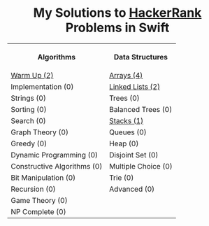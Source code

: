 <h1 align="center">My Solutions to <a href="https://www.hackerrank.com/dashboard">HackerRank</a> Problems in Swift</h1>
<table style="width:100%">
  <tr>
    <th><p align="center">Algorithms</p></th>
    <th><p align="center">Data Structures</p></th>
  </tr>
  <tr>
    <td><a align="center" href="/Practice/HackerRank_Solutions/Algorithms/Warm Up/">Warm Up (2)</td>
    <td><a align="center" href="/Practice/HackerRank_Solutions/Data Structures/Arrays/">Arrays (4)</td>
  </tr>
  <tr>
    <td>Implementation (0)</td>
    <td><a align="center" href="/Practice/HackerRank_Solutions/Data Structures/Linked Lists/">Linked Lists (2)</td>
  </tr>
  <tr>
    <td>Strings (0)</td>
    <td>Trees (0)</td>
  </tr>
  <tr>
    <td>Sorting (0)</td>
    <td>Balanced Trees (0)</td>
  </tr>
  <tr>
    <td>Search (0)</td>
    <td><a align="center" href="/Practice/HackerRank_Solutions/Data Structures/Stacks/"> Stacks (1)</td>
  </tr>
  <tr>
    <td>Graph Theory (0)</td>
    <td>Queues (0)</td>
  </tr>
  <tr>
    <td>Greedy (0)</td>
    <td>Heap (0)</td>
  </tr>
  <tr>
    <td>Dynamic Programming (0)</td>
    <td>Disjoint Set (0)</td>
  </tr>
  <tr>
    <td>Constructive Algorithms (0)</td>
    <td>Multiple Choice (0)</td>
  </tr>
  <tr>
    <td>Bit Manipulation (0)</td>
    <td>Trie (0)</td>
  </tr>
  <tr>
    <td>Recursion (0)</td>
    <td>Advanced (0)</td>
  </tr>
  <tr>
    <td>Game Theory (0)</td>
    <td></td>
  </tr>
  <tr>
    <td>NP Complete (0)</td>
    <td></td>
  </tr>
</table>
<br>

<!--
<a align="center" href="/Algorithms/Bit%20Manipulation/">
-->

